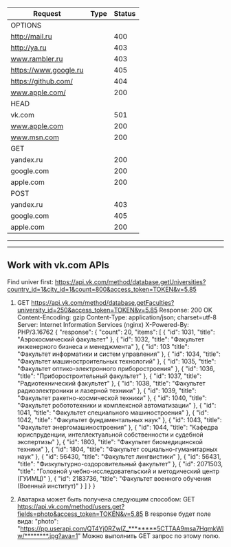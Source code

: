 Request		| Type	|	Status
----------------|-------|--------------------------------
|OPTIONS|
http://mail.ru	|	|	400
http://ya.ru	|	|	403
www.rambler.ru	|	|	403
https://www.google.ru	|	|	405
https://github.com/	|	|	404
www.apple.com/	|	|	200
|HEAD|
vk.com	|	|	501
www.apple.com	|	|	200
www.msn.com	|	|	200
|GET|
yandex.ru	|	|	200
google.com	|	|	200
apple.com	|	|	200
|POST|
yandex.ru	|	|	403
google.com	|	|	405
apple.com	|	|	200
----------------------------------------------

---------------------
Work with vk.com APIs
---------------------
Find univer first:
https://api.vk.com/method/database.getUniversities?country_id=1&city_id=1&count=800&access_token=TOKEN&v=5.85

1) GET https://api.vk.com/method/database.getFaculties?university_id=250&access_token=TOKEN&v=5.85
Response: 200 OK
Content-Encoding: gzip
Content-Type: application/json; charset=utf-8
Server: Internet Information Services (nginx)
X-Powered-By: PHP/3.16762
{
    "response": {
        "count": 20,
        "items": [
            {
                "id": 1031,
                "title": "Аэрокосмический факультет"
            },
            {
                "id": 1032,
                "title": "Факультет инженерного бизнеса и менеджмента"
            },
            {
                "id": 103
                "title": "Факультет информатики и систем управления"
            },
            {
                "id": 1034,
                "title": "Факультет машиностроительных технологий"
            },
            {
                "id": 1035,
                "title": "Факультет оптико-электронного приборостроения"
            },
            {
                "id": 1036,
                "title": "Приборостроительный факультет"
            },
            {
                "id": 1037,
                "title": "Радиотехнический факультет"
            },
            {
                "id": 1038,
                "title": "Факультет радиоэлектроники и лазерной техники"
            },
            {
                "id": 1039,
                "title": "Факультет ракетно-космической техники"
            },
            {
                "id": 1040,
                "title": "Факультет робототехники и комплексной автоматизации"
            },
            {
                "id": 1041,
                "title": "Факультет специального машиностроения"
            },
            {
                "id": 1042,
                "title": "Факультет фундаментальных наук"
            },
            {
                "id": 1043,
                "title": "Факультет энергомашиностроения"
            },
            {
                "id": 1044,
                "title": "Кафедра юриспруденции, интеллектуальной собственности и судебной экспертизы"
            },
            {
                "id": 1803,
                "title": "Факультет биомедицинской техники"
            },
            {
                "id": 1804,
                "title": "Факультет социально-гуманитарных наук"
            },
            {
                "id": 56430,
                "title": "Факультет лингвистики"
            },
            {
                "id": 56431,
                "title": "Физкультурно-оздоровительный факультет"
            },
            {
                "id": 2071503,
                "title": "Головной учебно-исследовательский и методический центр (ГУИМЦ)"
            },
            {
                "id": 2183736,
                "title": "Факультет военного обучения (Военный институт)"
            }
        ]
    }
}

2) Аватарка может быть получена следующим способом:
GET https://api.vk.com/method/users.get?fields=photo&access_token=TOKEN&v=5.85
В response будет поле вида:
"photo": "https://pp.userapi.com/QT4Yj0RZwIZ_********5CTTAA9msa7HqmkWlw/********.jpg?ava=1"
Можно выполнить GET запрос по этому полю.
